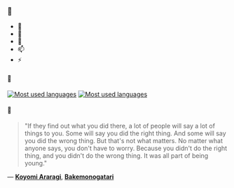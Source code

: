 ### 👋

- 🔭
- 🌱
- 💬
- 📫
- ⚡

#### 🧏

[![Most used languages](https://github-readme-stats-aynah.vercel.app/api/top-langs/?username=aynh&theme=solarized-dark&langs_count=6&layout=compact&hide_title=true)](https://github.com/anuraghazra/github-readme-stats#gh-dark-mode-only)
[![Most used languages](https://github-readme-stats-aynah.vercel.app/api/top-langs/?username=aynh&theme=solarized-light&langs_count=6&layout=compact&hide_title=true)](https://github.com/anuraghazra/github-readme-stats#gh-light-mode-only)

#### 💬

> "If they find out what you did there, a lot of people will say a lot of things to you. Some will say you did the right thing. And some will say you did the wrong thing. But that's not what matters. No matter what anyone says, you don't have to worry. Because you didn't do the right thing, and you didn't do the wrong thing. It was all part of being young."

&mdash; [**Koyomi Araragi**](https://myanimelist.net/character.php?q=Koyomi%20Araragi&cat=character), [**Bakemonogatari**](https://myanimelist.net/search/all?q=Bakemonogatari&cat=all)
